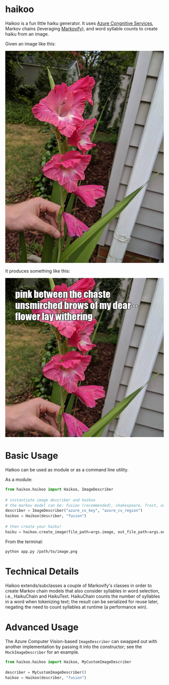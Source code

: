 # haikoo

Haikoo is a fun little haiku generator. It uses [Azure Congnitive Services](https://azure.microsoft.com/en-us/services/cognitive-services/computer-vision/), Markov chains (leveraging [Markovify](https://github.com/jsvine/markovify)), and word syllable counts to create haiku from an image.

Given an image like this:

![Input](/sample_input.jpeg?raw=true)

It produces something like this:

![Output](/sample_output.png?raw=true)

# Basic Usage

Haikoo can be used as module or as a command line utility.

As a module:

```python
from haikoo.haikoo import Haikoo, ImageDescriber

# instantiate image describer and haikoo
# the markov model can be: fusion (recommended), shakespeare, frost, or classic
describer = ImageDescriber("azure_cv_key", "azure_cv_region")
haikoo = Haikoo(describer, "fusion")

# then create your haiku!
haiku = haikoo.create_image(file_path=args.image, out_file_path=args.out, text=args.text)
```

From the terminal:

```
python app.py /path/to/image.png
```

# Technical Details

Haikoo extends/subclasses a couple of Markovify's classes in order to create Markov chain models that also consider syllables in word selection, i.e., HaikuChain and HaikuText.
HaikuChain counts the number of syllables in a word when tokenizing text; the result can be serialized for reuse later, negating the need to count syllables at runtime (a performance win).

# Advanced Usage

The Azure Computer Vision-based `ImageDescriber` can swapped out with another implementation by passing it into the constructor; see the `MockImageDescriber` for an example.

```python
from haikoo.haikoo import Haikoo, MyCustomImageDescriber

describer = MyCustomImageDescriber()
haikoo = Haikoo(describer, "fusion")
```

